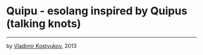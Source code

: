 Quipu - esolang inspired by Quipus (talking knots)
==================================================

----
by [Vladimir Kostyukov](http://vkostyukov.ru), 2013
